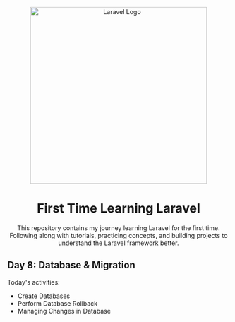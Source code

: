 <p align="center"><a href="https://laravel.com" target="_blank"><img src="https://raw.githubusercontent.com/laravel/art/master/logo-lockup/5%20SVG/2%20CMYK/1%20Full%20Color/laravel-logolockup-cmyk-red.svg" width="400" alt="Laravel Logo"></a></p>

<h1 align="center">First Time Learning Laravel</h1>

<p align="center">This repository contains my journey learning Laravel for the first time. Following along with tutorials, practicing concepts, and building projects to understand the Laravel framework better.</p>

## Day 8: Database & Migration

Today's activities:
- Create Databases
- Perform Database Rollback
- Managing Changes in Database